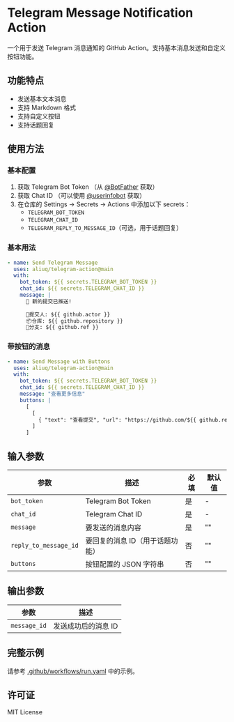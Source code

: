 # Telegram Message Notification Action

一个用于发送 Telegram 消息通知的 GitHub Action。支持基本消息发送和自定义按钮功能。

## 功能特点

- 发送基本文本消息
- 支持 Markdown 格式
- 支持自定义按钮
- 支持话题回复

## 使用方法

### 基本配置

1. 获取 Telegram Bot Token （从 [@BotFather](https://t.me/BotFather) 获取）
2. 获取 Chat ID （可以使用 [@userinfobot](https://t.me/userinfobot) 获取）
3. 在仓库的 Settings -> Secrets -> Actions 中添加以下 secrets：
   - `TELEGRAM_BOT_TOKEN`
   - `TELEGRAM_CHAT_ID`
   - `TELEGRAM_REPLY_TO_MESSAGE_ID`（可选，用于话题回复）

### 基本用法

```yaml
- name: Send Telegram Message
  uses: aliuq/telegram-action@main
  with:
    bot_token: ${{ secrets.TELEGRAM_BOT_TOKEN }}
    chat_id: ${{ secrets.TELEGRAM_CHAT_ID }}
    message: |
      🚀 新的提交已推送!
      
      👤提交人: ${{ github.actor }}
      📦仓库: ${{ github.repository }}
      🌿分支: ${{ github.ref }}
```

### 带按钮的消息

```yaml
- name: Send Message with Buttons
  uses: aliuq/telegram-action@main
  with:
    bot_token: ${{ secrets.TELEGRAM_BOT_TOKEN }}
    chat_id: ${{ secrets.TELEGRAM_CHAT_ID }}
    message: "查看更多信息"
    buttons: |
      [
        [
          { "text": "查看提交", "url": "https://github.com/${{ github.repository }}/commit/${{ github.sha }}" }
        ]
      ]
```

## 输入参数

| 参数 | 描述 | 必填 | 默认值 |
|------|------|------|--------|
| `bot_token` | Telegram Bot Token | 是 | - |
| `chat_id` | Telegram Chat ID | 是 | - |
| `message` | 要发送的消息内容 | 是 | "" |
| `reply_to_message_id` | 要回复的消息 ID（用于话题功能） | 否 | "" |
| `buttons` | 按钮配置的 JSON 字符串 | 否 | "" |

## 输出参数

| 参数 | 描述 |
|------|------|
| `message_id` | 发送成功后的消息 ID |

## 完整示例

请参考 [.github/workflows/run.yaml](.github/workflows/run.yaml) 中的示例。

## 许可证

MIT License
